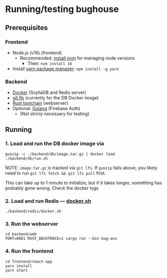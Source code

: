 # Running/testing bughouse

## Prerequisites
### Frontend
* Node.js (v16) (frontend)
  * Recommended: [install nvm](https://github.com/nvm-sh/nvm#installing-and-updating) for managing node versions
    * Then: `nvm install 16`
* Install [yarn package manager](https://yarnpkg.com/): `npm install -g yarn`   
### Backend
* [Docker](https://docs.docker.com/get-docker/) (ScyllaDB and Redis server)
* [git lfs](https://git-lfs.github.com/) (currently for the DB Docker image)
* [Rust toolchain](https://rustup.rs/) (webserver)
* Optional: [Golang](https://golang.org/doc/install) (Firebase Auth)
   * (Not stricly necessary for testing)


## Running
### 1. Load and run the DB docker image via
```
gunzip -c ./backend/db/image.tar.gz | docker load
./backend/db/run.sh
```
NOTE: `image.tar.gz` is tracked via `git lfs`.  If `gunzip` fails above, you likely need to run `git lfs fetch && git lfs pull` first.

This can take up to 1 minute to initialize, but if it takes longer, something has probably gone wrong.  Check the docker logs

### 2. Load and run Redis — [docker.sh](https://github.com/jrwats/bughouse.app/blob/main/backend/redis/docker.sh)
```
./backend/redis/docker.sh
```

### 3. Run the webserver
```
cd backend/web
PORT=8081 RUST_BACKTRACE=1 cargo run --bin bug-wss
```

### 4. Run the frontend
```
cd frontend/react-app
yarn install
yarn start
```
